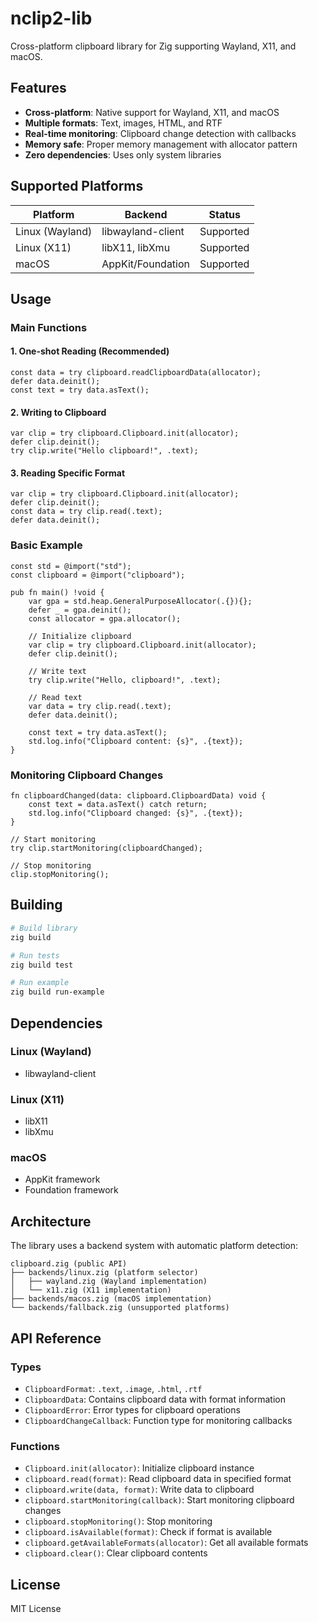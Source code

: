 # nclip2-lib

Cross-platform clipboard library for Zig supporting Wayland, X11, and macOS.

## Features

- **Cross-platform**: Native support for Wayland, X11, and macOS
- **Multiple formats**: Text, images, HTML, and RTF
- **Real-time monitoring**: Clipboard change detection with callbacks
- **Memory safe**: Proper memory management with allocator pattern
- **Zero dependencies**: Uses only system libraries

## Supported Platforms

| Platform | Backend | Status |
|----------|---------|--------|
| Linux (Wayland) | libwayland-client | Supported |
| Linux (X11) | libX11, libXmu | Supported |
| macOS | AppKit/Foundation | Supported |

## Usage

### Main Functions

#### 1. One-shot Reading (Recommended)
```zig
const data = try clipboard.readClipboardData(allocator);
defer data.deinit();
const text = try data.asText();
```

#### 2. Writing to Clipboard
```zig
var clip = try clipboard.Clipboard.init(allocator);
defer clip.deinit();
try clip.write("Hello clipboard!", .text);
```

#### 3. Reading Specific Format
```zig
var clip = try clipboard.Clipboard.init(allocator);
defer clip.deinit();
const data = try clip.read(.text);
defer data.deinit();
```

### Basic Example

```zig
const std = @import("std");
const clipboard = @import("clipboard");

pub fn main() !void {
    var gpa = std.heap.GeneralPurposeAllocator(.{}){};
    defer _ = gpa.deinit();
    const allocator = gpa.allocator();
    
    // Initialize clipboard
    var clip = try clipboard.Clipboard.init(allocator);
    defer clip.deinit();
    
    // Write text
    try clip.write("Hello, clipboard!", .text);
    
    // Read text
    var data = try clip.read(.text);
    defer data.deinit();
    
    const text = try data.asText();
    std.log.info("Clipboard content: {s}", .{text});
}
```

### Monitoring Clipboard Changes

```zig
fn clipboardChanged(data: clipboard.ClipboardData) void {
    const text = data.asText() catch return;
    std.log.info("Clipboard changed: {s}", .{text});
}

// Start monitoring
try clip.startMonitoring(clipboardChanged);

// Stop monitoring
clip.stopMonitoring();
```

## Building

```bash
# Build library
zig build

# Run tests
zig build test

# Run example
zig build run-example
```

## Dependencies

### Linux (Wayland)
- libwayland-client

### Linux (X11)
- libX11
- libXmu

### macOS
- AppKit framework
- Foundation framework

## Architecture

The library uses a backend system with automatic platform detection:

```
clipboard.zig (public API)
├── backends/linux.zig (platform selector)
│   ├── wayland.zig (Wayland implementation)
│   └── x11.zig (X11 implementation)
├── backends/macos.zig (macOS implementation)
└── backends/fallback.zig (unsupported platforms)
```

## API Reference

### Types

- `ClipboardFormat`: `.text`, `.image`, `.html`, `.rtf`
- `ClipboardData`: Contains clipboard data with format information
- `ClipboardError`: Error types for clipboard operations
- `ClipboardChangeCallback`: Function type for monitoring callbacks

### Functions

- `Clipboard.init(allocator)`: Initialize clipboard instance
- `clipboard.read(format)`: Read clipboard data in specified format
- `clipboard.write(data, format)`: Write data to clipboard
- `clipboard.startMonitoring(callback)`: Start monitoring clipboard changes
- `clipboard.stopMonitoring()`: Stop monitoring
- `clipboard.isAvailable(format)`: Check if format is available
- `clipboard.getAvailableFormats(allocator)`: Get all available formats
- `clipboard.clear()`: Clear clipboard contents

## License

MIT License